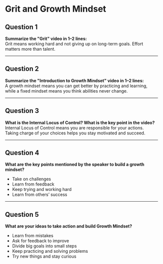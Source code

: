 # Grit and Growth Mindset

## Question 1  
**Summarize the "Grit" video in 1–2 lines:**  
Grit means working hard and not giving up on long-term goals. Effort matters more than talent.

---

## Question 2  
**Summarize the "Introduction to Growth Mindset" video in 1–2 lines:**  
A growth mindset means you can get better by practicing and learning, while a fixed mindset means you think abilities never change.

---

## Question 3  
**What is the Internal Locus of Control? What is the key point in the video?**  
Internal Locus of Control means you are responsible for your actions. Taking charge of your choices helps you stay motivated and succeed.

---

## Question 4  
**What are the key points mentioned by the speaker to build a growth mindset?**  
- Take on challenges
- Learn from feedback  
- Keep trying and working hard
- Learn from others’ success

---

## Question 5  
**What are your ideas to take action and build Growth Mindset?**  
- Learn from mistakes 
- Ask for feedback to improve
- Divide big goals into small steps 
- Keep practicing and solving problems
- Try new things and stay curious 
